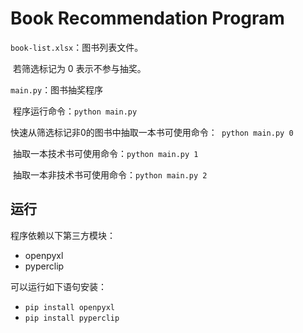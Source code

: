 # Book Recommendation Program
`book-list.xlsx`：图书列表文件。

​	若筛选标记为 0 表示不参与抽奖。

`main.py`：图书抽奖程序

​	程序运行命令：`python main.py`

​	快速从筛选标记非0的图书中抽取一本书可使用命令：` python main.py 0`

​	抽取一本技术书可使用命令：`python main.py 1`

​	抽取一本非技术书可使用命令：`python main.py 2`

## 运行
程序依赖以下第三方模块：
* openpyxl
* pyperclip

可以运行如下语句安装：

* `pip install openpyxl`
* `pip install pyperclip`

